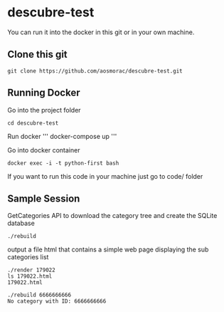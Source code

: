 # descubre-test

You can run it into the docker in this git or in your own machine.

## Clone this git

```
git clone https://github.com/aosmorac/descubre-test.git
```

## Running Docker

Go into the project folder
```
cd descubre-test
```

Run docker
'''
docker-compose up
'''

Go into docker container
```
docker exec -i -t python-first bash
```


If you want to run this code in your machine just go to code/ folder


## Sample Session

GetCategories API to download the category tree and
   create the SQLite database
```
./rebuild
```

output a file html that contains a simple web page displaying the sub categories list
```
./render 179022 
ls 179022.html
179022.html
```
```
./rebuild 6666666666 
No category with ID: 6666666666
```



